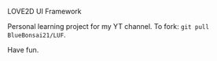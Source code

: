LOVE2D UI Framework

Personal learning project for my YT channel.
To fork: `git pull BlueBonsai21/LUF`.

Have fun.
